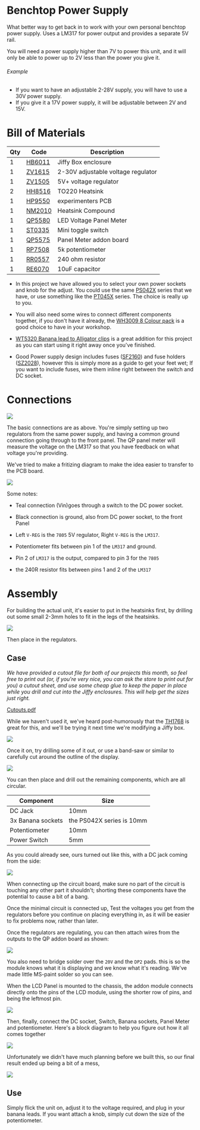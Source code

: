 # Benchtop Power Supply
What better way to get back in to work with your own personal benchtop power supply.  Uses a LM317 for power output and provides a separate 5V rail.

You will need a power supply higher than 7V to power this unit, and it will only be able to power up to 2V less than the power you give it.

###### Example
* If you want to have an adjustable 2-28V supply, you will have to use a 30V power supply.
* If you give it a 17V power supply, it will be adjustable between 2V and 15V.

# Bill of Materials
|Qty| Code | Description |
|---|---|---|
|1 | [HB6011](http://jaycar.com.au/p/HB6011) | Jiffy Box enclosure
|1 | [ZV1615](http://jaycar.com.au/p/ZV1615) | 2-30V adjustable voltage regulator
|1 | [ZV1505](http://jaycar.com.au/p/ZV1505) | 5V+ voltage regulator
|2 | [HH8516](http://jaycar.com.au/p/HH8516) | TO220 Heatsink
|1 | [HP9550](http://jaycar.com.au/p/HP9550) | experimenters PCB
|1 | [NM2010](http://jaycar.com.au/p/NM2010) | Heatsink Compound
|1 | [QP5580](http://jaycar.com.au/p/QP5580) | LED Voltage Panel Meter
|1 | [ST0335](http://jaycar.com.au/p/ST0335) | Mini toggle switch
|1 | [QP5575](http://jaycar.com.au/p/QP5575) | Panel Meter addon board
|1 | [RP7508](http://jaycar.com.au/p/RP7508) | 5k potentiometer
|1 | [RR0557](http://jaycar.com.au/p/RR0557) | 240 ohm resistor
|1 | [RE6070](http://jaycar.com.au/p/RE6070) | 10uF capacitor


* In this project we have allowed you to select your own power sockets and knob for the adjust. You could use the same [PS042X](https://jaycar.com.au/p/PS0421) series that we have, or use something like the [PT045X](https://jaycar.com.au/p/PT0454) series. The choice is really up to you.

* You will also need some wires to connect different components together, if you don't have it already, the [WH3009 8 Colour pack](http://jaycar.com.au/p/WH3009) is a good choice to have in your workshop.

* [WT5320 Banana lead to Alligator clips](http://jaycar.com.au/p/WT5320) is a great addition for this project as you can start using it right away once you've finished.

* Good Power supply design includes fuses ([SF2160](http://jaycar.com.au/p/SF2160)) and fuse holders ([SZ2028](http://jaycar.com.au/p/SZ2028)), however this is simply more as a guide to get your feet wet; If you want to include fuses, wire them inline right between the switch and DC socket.

# Connections

![](images/schematic.png)

The basic connections are as above. You're simply setting up two regulators from the same power supply, and having a common ground connection going through to the front panel. The QP panel meter will measure the voltage on the LM317 so that you have feedback on what voltage you're providing.

We've tried to make a fritizing diagram to make the idea easier to transfer to the PCB board.

![](images/fritz.png)

Some notes:

* Teal connection (Vin)goes through a switch to the DC power socket.

* Black connection is ground, also from DC power socket, to the front Panel

* Left `V-REG` is the `7805` 5V regulator, Right `V-REG` is the `LM317`.

* Potentiometer fits between pin 1 of the `LM317` and ground.

* Pin 2 of `LM317` is the output, compared to pin 3 for the `7805`

* the 240R resistor fits between pins 1 and 2 of the `LM317`

# Assembly

For building the actual unit, it's easier to put in the heatsinks first, by drilling out some small 2-3mm holes to fit in the legs of the heatsinks.

![](images/heatsink.jpg)

Then place in the regulators.

## Case

*We have provided a cutout file for both of our projects this month, so feel free to print out (or, if you're very nice, you can ask the store to print out for you) a cutout sheet, and use some cheap glue to keep the paper in place while you drill and cut into the Jiffy enclosures. This will help get the sizes just right.*

[Cutouts.pdf](cutouts.pdf)

While we haven't used it, we've heard post-humorously that the [TH1768](https://jaycar.com.au/p/TH1768) is great for this, and we'll be trying it next time we're modifying a Jiffy box.

![](images/cutout.jpg)

Once it on, try drilling some of it out, or use a band-saw or similar to carefully cut around the outline of the display.

![](images/drill.jpg)

You can then place and drill out the remaining components, which are all circular.

| Component | Size |
| --- | --- |
| DC Jack  | 10mm|
| 3x Banana sockets | the PS042X series is 10mm |
| Potentiometer | 10mm |
| Power Switch | 5mm |

As you could already see, ours turned out like this, with a DC jack coming from the side:

![](images/outside.jpg)

When connecting up the circuit board, make sure no part of the circuit is touching any other part it shouldn't; shorting these components have the potential to cause a bit of a bang.

Once the minimal circuit is connected up, Test the voltages you get from the regulators before you continue on placing everything in, as it will be easier to fix problems now, rather than later.

Once the regulators are regulating, you can then attach wires from the outputs to the QP addon board as shown:

![](images/addon.jpg)

You also need to bridge solder over the `20V` and the `DP2` pads. this is so the module knows what it is displaying and we know what it's reading. We've made little MS-paint solder so you can see.

When the LCD Panel is mounted to the chassis, the addon module connects directly onto the pins of the LCD module, using the shorter row of pins, and being the leftmost pin.

![](images/panelcon.jpg)

Then, finally, connect the DC socket, Switch, Banana sockets, Panel Meter and potentiometer. Here's a block diagram to help you figure out how it all comes together

![](images/block.png)

Unfortunately we didn't have much planning before we built this, so our final result ended up being a bit of a mess,

![](images/complete.jpg)

## Use

Simply flick the unit on, adjust it to the voltage required, and plug in your banana leads. If you want attach a knob, simply cut down the size of the potentiometer.
